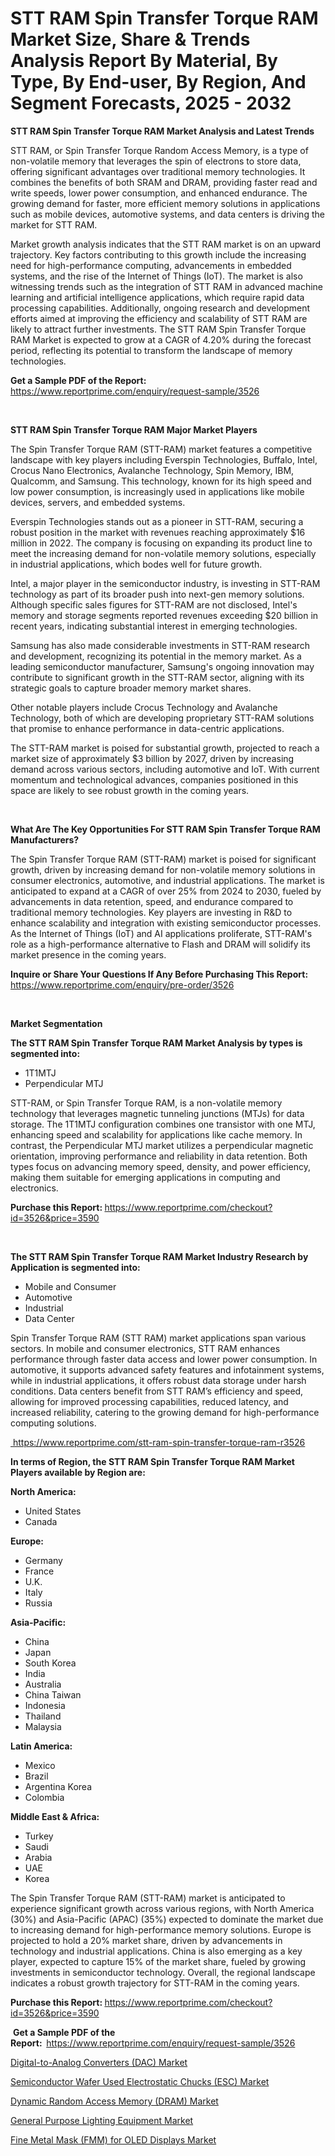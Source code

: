 <p><h1>STT RAM Spin Transfer Torque RAM Market Size, Share & Trends Analysis Report By Material, By Type, By End-user, By Region, And Segment Forecasts, 2025 - 2032</h1></p><p><strong>STT RAM Spin Transfer Torque RAM Market Analysis and Latest Trends</strong></p>
<p><p>STT RAM, or Spin Transfer Torque Random Access Memory, is a type of non-volatile memory that leverages the spin of electrons to store data, offering significant advantages over traditional memory technologies. It combines the benefits of both SRAM and DRAM, providing faster read and write speeds, lower power consumption, and enhanced endurance. The growing demand for faster, more efficient memory solutions in applications such as mobile devices, automotive systems, and data centers is driving the market for STT RAM.</p><p>Market growth analysis indicates that the STT RAM market is on an upward trajectory. Key factors contributing to this growth include the increasing need for high-performance computing, advancements in embedded systems, and the rise of the Internet of Things (IoT). The market is also witnessing trends such as the integration of STT RAM in advanced machine learning and artificial intelligence applications, which require rapid data processing capabilities. Additionally, ongoing research and development efforts aimed at improving the efficiency and scalability of STT RAM are likely to attract further investments. The STT RAM Spin Transfer Torque RAM Market is expected to grow at a CAGR of 4.20% during the forecast period, reflecting its potential to transform the landscape of memory technologies.</p></p>
<p><strong>Get a Sample PDF of the Report:&nbsp;</strong> <a href="https://www.reportprime.com/enquiry/request-sample/3526?utm_campaign=2113&utm_medium=2&utm_source=Github&utm_content=ia&utm_term=18032025&utm_id=stt-ram-spin-transfer-torque-ram">https://www.reportprime.com/enquiry/request-sample/3526</a></p>
<p>&nbsp;</p>
<p><strong>STT RAM Spin Transfer Torque RAM Major Market Players</strong></p>
<p><p>The Spin Transfer Torque RAM (STT-RAM) market features a competitive landscape with key players including Everspin Technologies, Buffalo, Intel, Crocus Nano Electronics, Avalanche Technology, Spin Memory, IBM, Qualcomm, and Samsung. This technology, known for its high speed and low power consumption, is increasingly used in applications like mobile devices, servers, and embedded systems.</p><p>Everspin Technologies stands out as a pioneer in STT-RAM, securing a robust position in the market with revenues reaching approximately $16 million in 2022. The company is focusing on expanding its product line to meet the increasing demand for non-volatile memory solutions, especially in industrial applications, which bodes well for future growth.</p><p>Intel, a major player in the semiconductor industry, is investing in STT-RAM technology as part of its broader push into next-gen memory solutions. Although specific sales figures for STT-RAM are not disclosed, Intel's memory and storage segments reported revenues exceeding $20 billion in recent years, indicating substantial interest in emerging technologies.</p><p>Samsung has also made considerable investments in STT-RAM research and development, recognizing its potential in the memory market. As a leading semiconductor manufacturer, Samsung's ongoing innovation may contribute to significant growth in the STT-RAM sector, aligning with its strategic goals to capture broader memory market shares.</p><p>Other notable players include Crocus Technology and Avalanche Technology, both of which are developing proprietary STT-RAM solutions that promise to enhance performance in data-centric applications. </p><p>The STT-RAM market is poised for substantial growth, projected to reach a market size of approximately $3 billion by 2027, driven by increasing demand across various sectors, including automotive and IoT. With current momentum and technological advances, companies positioned in this space are likely to see robust growth in the coming years.</p></p>
<p>&nbsp;</p>
<p><strong>What Are The Key Opportunities For STT RAM Spin Transfer Torque RAM Manufacturers?</strong></p>
<p><p>The Spin Transfer Torque RAM (STT-RAM) market is poised for significant growth, driven by increasing demand for non-volatile memory solutions in consumer electronics, automotive, and industrial applications. The market is anticipated to expand at a CAGR of over 25% from 2024 to 2030, fueled by advancements in data retention, speed, and endurance compared to traditional memory technologies. Key players are investing in R&D to enhance scalability and integration with existing semiconductor processes. As the Internet of Things (IoT) and AI applications proliferate, STT-RAM's role as a high-performance alternative to Flash and DRAM will solidify its market presence in the coming years.</p></p>
<p><strong>Inquire or Share Your Questions If Any Before Purchasing This Report:</strong> <a href="https://www.reportprime.com/enquiry/pre-order/3526?utm_campaign=2113&utm_medium=2&utm_source=Github&utm_content=ia&utm_term=18032025&utm_id=stt-ram-spin-transfer-torque-ram">https://www.reportprime.com/enquiry/pre-order/3526</a></p>
<p>&nbsp;</p>
<p><strong>Market Segmentation</strong></p>
<p><strong>The STT RAM Spin Transfer Torque RAM Market Analysis by types is segmented into:</strong></p>
<p><ul><li>1T1MTJ</li><li>Perpendicular MTJ</li></ul></p>
<p><p>STT-RAM, or Spin Transfer Torque RAM, is a non-volatile memory technology that leverages magnetic tunneling junctions (MTJs) for data storage. The 1T1MTJ configuration combines one transistor with one MTJ, enhancing speed and scalability for applications like cache memory. In contrast, the Perpendicular MTJ market utilizes a perpendicular magnetic orientation, improving performance and reliability in data retention. Both types focus on advancing memory speed, density, and power efficiency, making them suitable for emerging applications in computing and electronics.</p></p>
<p><strong>Purchase this Report:&nbsp;</strong><a href="https://www.reportprime.com/checkout?id=3526&price=3590&utm_campaign=2113&utm_medium=2&utm_source=Github&utm_content=ia&utm_term=18032025&utm_id=stt-ram-spin-transfer-torque-ram">https://www.reportprime.com/checkout?id=3526&price=3590</a></p>
<p>&nbsp;</p>
<p><strong>The STT RAM Spin Transfer Torque RAM Market Industry Research by Application is segmented into:</strong></p>
<p><ul><li>Mobile and Consumer</li><li>Automotive</li><li>Industrial</li><li>Data Center</li></ul></p>
<p><p>Spin Transfer Torque RAM (STT RAM) market applications span various sectors. In mobile and consumer electronics, STT RAM enhances performance through faster data access and lower power consumption. In automotive, it supports advanced safety features and infotainment systems, while in industrial applications, it offers robust data storage under harsh conditions. Data centers benefit from STT RAM’s efficiency and speed, allowing for improved processing capabilities, reduced latency, and increased reliability, catering to the growing demand for high-performance computing solutions.</p></p>
<p><a href="https://www.reportprime.com/stt-ram-spin-transfer-torque-ram-r3526?utm_campaign=2113&utm_medium=2&utm_source=Github&utm_content=ia&utm_term=18032025&utm_id=stt-ram-spin-transfer-torque-ram">&nbsp;https://www.reportprime.com/stt-ram-spin-transfer-torque-ram-r3526</a></p>
<p><strong>In terms of Region, the STT RAM Spin Transfer Torque RAM Market Players available by Region are:</strong></p>
<p>
    <p> <strong> North America: </strong>
        <ul>
            <li>United States</li>
            <li>Canada</li>
        </ul>
        </p> 
    <p> <strong> Europe: </strong>
        <ul>
            <li>Germany</li>
            <li>France</li>
            <li>U.K.</li>
            <li>Italy</li>
            <li>Russia</li>
        </ul>
        </p> 
    <p> <strong> Asia-Pacific: </strong>
        <ul>
            <li>China</li>
            <li>Japan</li>
            <li>South Korea</li>
            <li>India</li>
            <li>Australia</li>
            <li>China Taiwan</li>
            <li>Indonesia</li>
            <li>Thailand</li>
            <li>Malaysia</li>
        </ul>
        </p> 
    <p> <strong> Latin America: </strong>
        <ul>
            <li>Mexico</li>
            <li>Brazil</li>
            <li>Argentina Korea</li>
            <li>Colombia</li>
        </ul>
        </p> 
    <p> <strong> Middle East & Africa: </strong>
        <ul>
            <li>Turkey</li>
            <li>Saudi</li>
            <li>Arabia</li>
            <li>UAE</li>
            <li>Korea</li>
        </ul>
    </p>
    </p>
<p><p>The Spin Transfer Torque RAM (STT-RAM) market is anticipated to experience significant growth across various regions, with North America (30%) and Asia-Pacific (APAC) (35%) expected to dominate the market due to increasing demand for high-performance memory solutions. Europe is projected to hold a 20% market share, driven by advancements in technology and industrial applications. China is also emerging as a key player, expected to capture 15% of the market share, fueled by growing investments in semiconductor technology. Overall, the regional landscape indicates a robust growth trajectory for STT-RAM in the coming years.</p></p>
<p><strong>Purchase this Report: </strong><a href="https://www.reportprime.com/checkout?id=3526&price=3590&utm_campaign=2113&utm_medium=2&utm_source=Github&utm_content=ia&utm_term=18032025&utm_id=stt-ram-spin-transfer-torque-ram">https://www.reportprime.com/checkout?id=3526&price=3590</a></p>
<p>&nbsp;<strong>Get a Sample PDF of the Report:&nbsp;&nbsp;</strong><a href="https://www.reportprime.com/enquiry/request-sample/3526?utm_campaign=2113&utm_medium=2&utm_source=Github&utm_content=ia&utm_term=18032025&utm_id=stt-ram-spin-transfer-torque-ram">https://www.reportprime.com/enquiry/request-sample/3526</a></p>
<p><strong></strong></p>
<p><p><a href="https://github.com/gunbybeahmg1/Market-Research-Report-List-1/blob/main/digital-to-analog-converters-dac-market.md?utm_campaign=2113&utm_medium=2&utm_source=Github&utm_content=ia&utm_term=18032025&utm_id=stt-ram-spin-transfer-torque-ram">Digital-to-Analog Converters (DAC) Market</a></p><p><a href="https://github.com/mateyappiazo/Market-Research-Report-List-1/blob/main/semiconductor-wafer-used-electrostatic-chucks-esc-market.md?utm_campaign=2113&utm_medium=2&utm_source=Github&utm_content=ia&utm_term=18032025&utm_id=stt-ram-spin-transfer-torque-ram">Semiconductor Wafer Used Electrostatic Chucks (ESC) Market</a></p><p><a href="https://github.com/signallaikun/Market-Research-Report-List-1/blob/main/dynamic-random-access-memory-dram-market.md?utm_campaign=2113&utm_medium=2&utm_source=Github&utm_content=ia&utm_term=18032025&utm_id=stt-ram-spin-transfer-torque-ram">Dynamic Random Access Memory (DRAM) Market</a></p><p><a href="https://github.com/shefikagbons/Market-Research-Report-List-1/blob/main/general-purpose-lighting-equipment-market.md?utm_campaign=2113&utm_medium=2&utm_source=Github&utm_content=ia&utm_term=18032025&utm_id=stt-ram-spin-transfer-torque-ram">General Purpose Lighting Equipment Market</a></p><p><a href="https://github.com/celpabembes/Market-Research-Report-List-1/blob/main/fine-metal-mask-fmm-for-oled-displays-market.md?utm_campaign=2113&utm_medium=2&utm_source=Github&utm_content=ia&utm_term=18032025&utm_id=stt-ram-spin-transfer-torque-ram">Fine Metal Mask (FMM) for OLED Displays Market</a></p></p>